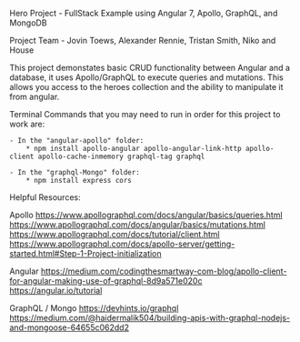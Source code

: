 Hero Project - FullStack Example using Angular 7, Apollo, GraphQL, and MongoDB

Project Team - Jovin Toews, Alexander Rennie, Tristan Smith, Niko and House

This project demonstates basic CRUD functionality between Angular and a database, 
it uses Apollo/GraphQL to execute queries and mutations. This allows you access to the heroes collection 
and the ability to manipulate it from angular.

Terminal Commands that you may need to run in order for this project to work are:

    - In the "angular-apollo" folder:
        * npm install apollo-angular apollo-angular-link-http apollo-client apollo-cache-inmemory graphql-tag graphql

    - In the "graphql-Mongo" folder:
        * npm install express cors

Helpful Resources:

Apollo
https://www.apollographql.com/docs/angular/basics/queries.html
https://www.apollographql.com/docs/angular/basics/mutations.html
https://www.apollographql.com/docs/tutorial/client.html
https://www.apollographql.com/docs/apollo-server/getting-started.html#Step-1-Project-initialization

Angular
https://medium.com/codingthesmartway-com-blog/apollo-client-for-angular-making-use-of-graphql-8d9a571e020c
https://angular.io/tutorial

GraphQL / Mongo
https://devhints.io/graphql
https://medium.com/@haidermalik504/building-apis-with-graphql-nodejs-and-mongoose-64655c062dd2

